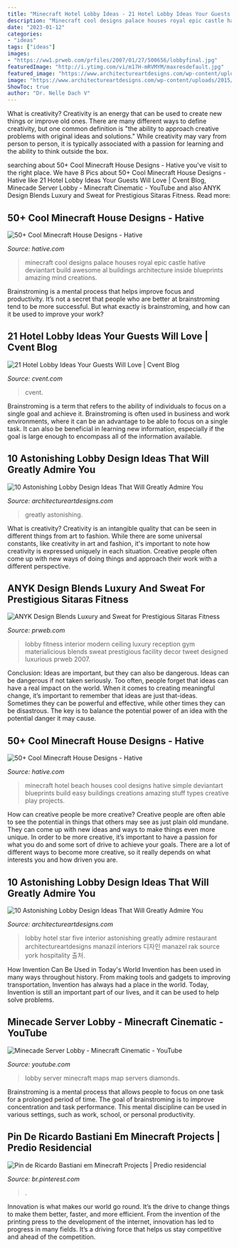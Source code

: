 ```yaml
---
title: "Minecraft Hotel Lobby Ideas - 21 Hotel Lobby Ideas Your Guests Will Love"
description: "Minecraft cool designs palace houses royal epic castle hative deviantart build awesome al buildings architecture inside blueprints amazing mind creations"
date: "2023-01-12"
categories:
- "ideas"
tags: ["ideas"]
images:
- "https://ww1.prweb.com/prfiles/2007/01/27/500656/lobbyfinal.jpg"
featuredImage: "http://i.ytimg.com/vi/m17H-mRVMYM/maxresdefault.jpg"
featured_image: "https://www.architectureartdesigns.com/wp-content/uploads/2015/06/712-630x384.jpg"
image: "https://www.architectureartdesigns.com/wp-content/uploads/2015/06/712-630x384.jpg"
ShowToc: true
author: "Dr. Nelle Dach V"
---
```



What is creativity?
Creativity is an energy that can be used to create new things or improve old ones. There are many different ways to define creativity, but one common definition is "the ability to approach creative problems with original ideas and solutions." While creativity may vary from person to person, it is typically associated with a passion for learning and the ability to think outside the box.

	

		
searching about 50+ Cool Minecraft House Designs - Hative you've visit to the right place. We have 8 Pics about 50+ Cool Minecraft House Designs - Hative like 21 Hotel Lobby Ideas Your Guests Will Love | Cvent Blog, Minecade Server Lobby - Minecraft Cinematic - YouTube and also ANYK Design Blends Luxury and Sweat for Prestigious Sitaras Fitness. Read more:
		
    
## 50+ Cool Minecraft House Designs - Hative

<img loading=lazy src="https://hative.com/wp-content/uploads/2014/02/minecraft-houses/royal-palace-design-47.jpg" onerror="this.onerror=null;this.src='https://tse3.mm.bing.net/th?id=OIP.8xDPCRQxM0OeFiXSbRwCpgHaFm&amp;pid=15.1';" alt="50+ Cool Minecraft House Designs - Hative">

_Source: hative.com_

>minecraft cool designs palace houses royal epic castle hative deviantart build awesome al buildings architecture inside blueprints amazing mind creations. 

	

Brainstroming is a mental process that helps improve focus and productivity. It’s not a secret that people who are better at brainstroming tend to be more successful. But what exactly is brainstroming, and how can it be used to improve your work?

    
## 21 Hotel Lobby Ideas Your Guests Will Love | Cvent Blog

<img loading=lazy src="https://www.cvent.com/sites/default/files/styles/focus_scale_and_crop_800x450/public/image/2020-11/iStock-1171823729-2.jpg?h=1b6feb78&amp;itok=-bWstjq4" onerror="this.onerror=null;this.src='https://tse2.mm.bing.net/th?id=OIP.nVQSc-XCfVBvwtsHWDtpyAHaEK&amp;pid=15.1';" alt="21 Hotel Lobby Ideas Your Guests Will Love | Cvent Blog">

_Source: cvent.com_

>cvent. 

	

Brainstroming is a term that refers to the ability of individuals to focus on a single goal and achieve it. Brainstroming is often used in business and work environments, where it can be an advantage to be able to focus on a single task. It can also be beneficial in learning new information, especially if the goal is large enough to encompass all of the information available.

    
## 10 Astonishing Lobby Design Ideas That Will Greatly Admire You

<img loading=lazy src="https://www.architectureartdesigns.com/wp-content/uploads/2015/06/613.jpg" onerror="this.onerror=null;this.src='https://tse3.mm.bing.net/th?id=OIP.CuM94oyfJkvQ3rwoQq81IQHaEK&amp;pid=15.1';" alt="10 Astonishing Lobby Design Ideas That Will Greatly Admire You">

_Source: architectureartdesigns.com_

>greatly astonishing. 

	

What is creativity?
Creativity is an intangible quality that can be seen in different things from art to fashion. While there are some universal constants, like creativity in art and fashion, it's important to note how creativity is expressed uniquely in each situation. Creative people often come up with new ways of doing things and approach their work with a different perspective.

    
## ANYK Design Blends Luxury And Sweat For Prestigious Sitaras Fitness

<img loading=lazy src="https://ww1.prweb.com/prfiles/2007/01/27/500656/lobbyfinal.jpg" onerror="this.onerror=null;this.src='https://tse2.mm.bing.net/th?id=OIP.WhKZaJ20oCVmmJuEds6sIQHaFK&amp;pid=15.1';" alt="ANYK Design Blends Luxury and Sweat for Prestigious Sitaras Fitness">

_Source: prweb.com_

>lobby fitness interior modern ceiling luxury reception gym materialicious blends sweat prestigious facility decor tweet designed luxurious prweb 2007. 

	

Conclusion: Ideas are important, but they can also be dangerous.
Ideas can be dangerous if not taken seriously. Too often, people forget that ideas can have a real impact on the world. When it comes to creating meaningful change, it’s important to remember that ideas are just that-ideas. Sometimes they can be powerful and effective, while other times they can be disastrous. The key is to balance the potential power of an idea with the potential danger it may cause.

    
## 50+ Cool Minecraft House Designs - Hative

<img loading=lazy src="https://hative.com/wp-content/uploads/2014/02/minecraft-houses/minecraft-beach-hotel-39.jpg" onerror="this.onerror=null;this.src='https://tse2.mm.bing.net/th?id=OIP.fpt_L4UGfn-WEYYP8S9GwQHaEL&amp;pid=15.1';" alt="50+ Cool Minecraft House Designs - Hative">

_Source: hative.com_

>minecraft hotel beach houses cool designs hative simple deviantart blueprints build easy buildings creations amazing stuff types creative play projects. 

	

How can creative people be more creative?
Creative people are often able to see the potential in things that others may see as just plain old mundane. They can come up with new ideas and ways to make things even more unique. In order to be more creative, it’s important to have a passion for what you do and some sort of drive to achieve your goals. There are a lot of different ways to become more creative, so it really depends on what interests you and how driven you are.

    
## 10 Astonishing Lobby Design Ideas That Will Greatly Admire You

<img loading=lazy src="https://www.architectureartdesigns.com/wp-content/uploads/2015/06/712-630x384.jpg" onerror="this.onerror=null;this.src='https://tse2.mm.bing.net/th?id=OIP.uOrONx8cymHm_Ajv-nkqRQHaEg&amp;pid=15.1';" alt="10 Astonishing Lobby Design Ideas That Will Greatly Admire You">

_Source: architectureartdesigns.com_

>lobby hotel star five interior astonishing greatly admire restaurant architectureartdesigns manazil interiors 디자인 manazel rak source york hospitality 출처. 

	

How Invention Can Be Used in Today's World
Invention has been used in many ways throughout history. From making tools and gadgets to improving transportation, Invention has always had a place in the world. Today, Invention is still an important part of our lives, and it can be used to help solve problems.

    
## Minecade Server Lobby - Minecraft Cinematic - YouTube

<img loading=lazy src="http://i.ytimg.com/vi/m17H-mRVMYM/maxresdefault.jpg" onerror="this.onerror=null;this.src='https://tse2.mm.bing.net/th?id=OIP.VkkJIuXWwxxUWIV5qKMnAAHaEK&amp;pid=15.1';" alt="Minecade Server Lobby - Minecraft Cinematic - YouTube">

_Source: youtube.com_

>lobby server minecraft maps map servers diamonds. 

	

Brainstroming is a mental process that allows people to focus on one task for a prolonged period of time. The goal of brainstroming is to improve concentration and task performance. This mental discipline can be used in various settings, such as work, school, or personal productivity.

    
## Pin De Ricardo Bastiani Em Minecraft Projects | Predio Residencial

<img loading=lazy src="https://i.pinimg.com/736x/58/a9/7f/58a97fc9a8c70643d1d66e94e3b947cc.jpg" onerror="this.onerror=null;this.src='https://tse2.mm.bing.net/th?id=OIP.zZeiEJA-ar7tDiJ_vVdSaQHaM5&amp;pid=15.1';" alt="Pin de Ricardo Bastiani em Minecraft Projects | Predio residencial">

_Source: br.pinterest.com_

>. 

	

Innovation is what makes our world go round. It’s the drive to change things to make them better, faster, and more efficient. From the invention of the printing press to the development of the internet, innovation has led to progress in many fields. It’s a driving force that helps us stay competitive and ahead of the competition.


